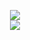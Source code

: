 <p align="center">
 <img src="https://github-readme-stats.vercel.app/api?username=Obungaa&show_icons=true&theme=radical" />
 <br>
 <img src="https://github-readme-stats.vercel.app/api/top-langs/?username=Obungaa&layout=compact)](https://github.com/anuraghazra/github-readme-stats" />
</p>

